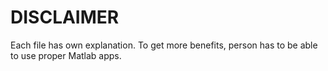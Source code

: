 # DISCLAIMER
Each file has own explanation.
To get more benefits, person has to be able to use proper Matlab apps.

